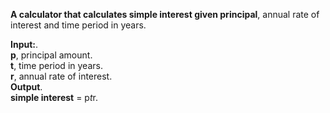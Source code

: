 **A calculator that calculates simple interest given principal**, annual rate of interest and time period in years.  
  
**Input:**.  
   **p**, principal amount.  
   **t**, time period in years.  
   **r**, annual rate of interest.  
**Output**.  
   **simple interest** = p*t*r.  
